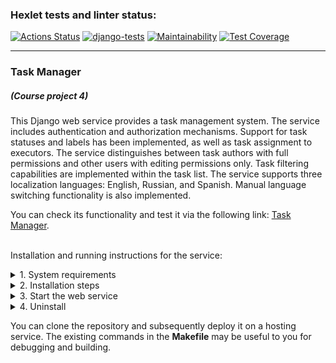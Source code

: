 ### Hexlet tests and linter status:
[![Actions Status](https://github.com/dmkael/python-project-52/actions/workflows/hexlet-check.yml/badge.svg)](https://github.com/dmkael/python-project-52/actions)
[![django-tests](https://github.com/dmkael/python-project-52/actions/workflows/my_workflow.yaml/badge.svg)](https://github.com/dmkael/python-project-52/actions/workflows/my_workflow.yaml)
[![Maintainability](https://api.codeclimate.com/v1/badges/30a8e8070441ff48b263/maintainability)](https://codeclimate.com/github/dmkael/python-project-52/maintainability)
[![Test Coverage](https://api.codeclimate.com/v1/badges/30a8e8070441ff48b263/test_coverage)](https://codeclimate.com/github/dmkael/python-project-52/test_coverage)



---

### Task Manager
##### (Course project 4)
This Django web service provides a task management system. The service includes authentication and authorization mechanisms. Support for task statuses and labels has been implemented, as well as task assignment to executors. The service distinguishes between task authors with full permissions and other users with editing permissions only. Task filtering capabilities are implemented within the task list. The service supports three localization languages: English, Russian, and Spanish. Manual language switching functionality is also implemented.

You can check its functionality and test it via the following link: [Task Manager](https://python-project-52-4ipl.onrender.com).

\
Installation and running instructions for the service:

<details>
<summary>1. System requirements</summary>

- Python 3.10 or above ([download](https://www.python.org/downloads/))
- GIT-client ([download](https://git-scm.com/downloads/))
- PostgreSQL server with database ([download](https://www.postgresql.org/download/))
- Account and active API-key for the error collector service ([Rollbar](https://rollbar.com/))
- Poetry ([Poetry](https://python-poetry.org/docs/#installing-with-the-official-installer))

</details>

<details>
<summary>2. Installation steps</summary>
<br/>

Create folder where you want to install, navigate to that folder throgh __bash__ / __PowerShell__ and execute:
    
  ```
  git clone https://github.com/dmkael/python-project-52.git
  ```

For the service to function, three environment variables are required:

1. __SECRET_KEY__ - for the application to operate (you can generate any value yourself)
2. __DATABASE_URL__ - The path to your prepared database as a Unified Resource Identifier (URI): _postgres://{user}:{password}@{hostname}:{port}/{database-name}_
3. __ROLLBAR_ACCESS_TOKEN__ - with "access_token" value from Rollbar service.


  You can use the `python-dotenv` package and specify variables in a `.env` file located in the root of the package.
  Alternatively, you can set the variables directly in the operating system environment:
- __Linux (Ubuntu):__

  - Show available:
    ```
    printenv
    ```
  - Set for the user by specifying a value of MY_VAR=VALUE:
    ```
    echo MY_VAR=VALUE >> $HOME/.bashrc
    ```
  - Set for the system by specifying a value of MY_VAR=VALUE:
    ```
    sudo echo MY_VAR=VALUE >> /etc/environment
    ```
    _Alternatively, you can manually edit the specified files using a text editor like nano._


- __Windows:__
  - To run in the command line __cmd__ or __PowerShell__ as an administrator, or in the __Run__ menu, which opens with the __WIN + R__ keystroke combination (_Launching from the Run menu may start without administrator privileges, which prevents changing system variables_):
    ```
    rundll32.exe sysdm.cpl,EditEnvironmentVariables
    ```

After adding environment variables, you need to perform database migrations and collect static files in Django.:

- __Linux:__

  - navigate to folder python-project-52 by __bash__ and execute:
    ```
    make setup
    ```

- __Windows:__
  
  - navigate to folder python-project-52 by __PowerShell__ and execute:
    ```
    poetry install
    poetry run py manage.py migrate
    poetry run py manage.py collectstatic --no-input
    
    ```

You also need to specify allowed hosts in the `ALLOWED_HOSTS` section of the `settings.py` file for the service to function correctly.:

- __Linux:__

  - navigate to folder python-project-52 by __bash__ and execute:
    ```
    nano task_manager/settings.py

    ```

- __Windows:__

  - navigate to folder python-project-52 by __PowerShell__ and execute:
    ```
    notepad.exe task_manager/settings.py

    ```
Installation is now complete!
</details>

<details>
<summary>3. Start the web service</summary>

After installation, the web service is ready to be started. You can start it with the following commands:

- __Linux:__

  - run using __Django__ using debugging:
    ```
    make dev
    ```
  - run using __gunicorn__:
    ```
    make gunicorn
    ```

- __Windows:__

  - run using __PowerShell__ with __Django__:
    ```
    poetry run py manage.py runserver 8000
    ```
  Since Windows does not support __gunicorn__, you can use __uvicorn__ for running the service.
  - run using __PowerShell__ with __uvicorn__:
    ```
    poetry run uvicorn --port=8000 --workers=4 task_manager.asgi:application
    ```

To stop a service running via __uvicorn__ on Windows, you need to first press __CTRL + BREAK__, and then press __CTRL + C__. In other cases, you can stop the service by pressing __CTRL + C__, or by closing the terminal window..
</details>

<details>
  <summary>4. Uninstall</summary>
  
To uninstall the service, use in the command line: 

    ```
    poetry run pip uninstall hexlet-code
    ```

</details>

You can clone the repository and subsequently deploy it on a hosting service. The existing commands in the __Makefile__ may be useful to you for debugging and building.
